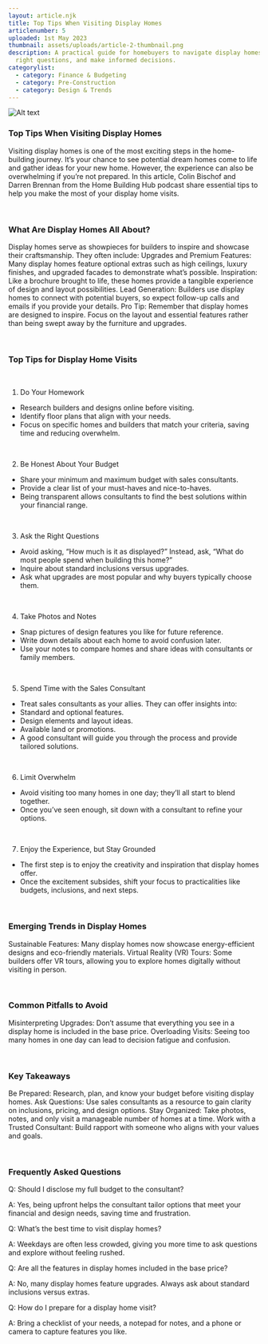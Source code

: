 ```yaml
---
layout: article.njk
title: Top Tips When Visiting Display Homes
articlenumber: 5
uploaded: 1st May 2023
thumbnail: assets/uploads/article-2-thumbnail.png
description: A practical guide for homebuyers to navigate display homes, ask the
  right questions, and make informed decisions.
categorylist:
  - category: Finance & Budgeting
  - category: Pre-Construction
  - category: Design & Trends
---
```


![Alt text](/assets/uploads/article-2-thumbnail.png "title")

### Top Tips When Visiting Display Homes
Visiting display homes is one of the most exciting steps in the home-building journey. It’s your chance to see potential dream homes come to life and gather ideas for your new home. However, the experience can also be overwhelming if you’re not prepared. In this article, Colin Bischof and Darren Brennan from the Home Building Hub podcast share essential tips to help you make the most of your display home visits.

<br>

### What Are Display Homes All About?
Display homes serve as showpieces for builders to inspire and showcase their craftsmanship. They often include:
Upgrades and Premium Features: Many display homes feature optional extras such as high ceilings, luxury finishes, and upgraded facades to demonstrate what’s possible.
Inspiration: Like a brochure brought to life, these homes provide a tangible experience of design and layout possibilities.
Lead Generation: Builders use display homes to connect with potential buyers, so expect follow-up calls and emails if you provide your details.
Pro Tip: Remember that display homes are designed to inspire. Focus on the layout and essential features rather than being swept away by the furniture and upgrades.

<br>

### Top Tips for Display Home Visits
<br>

1. Do Your Homework
  - Research builders and designs online before visiting.
  - Identify floor plans that align with your needs.
  - Focus on specific homes and builders that match your criteria, saving time and reducing overwhelm.

<br> 

2. Be Honest About Your Budget
  - Share your minimum and maximum budget with sales consultants.
  - Provide a clear list of your must-haves and nice-to-haves.
  - Being transparent allows consultants to find the best solutions within your financial range.

<br>

3. Ask the Right Questions
  - Avoid asking, “How much is it as displayed?” Instead, ask, “What do most people spend when building this home?”
  - Inquire about standard inclusions versus upgrades.
  - Ask what upgrades are most popular and why buyers typically choose them.

<br>

4. Take Photos and Notes
  - Snap pictures of design features you like for future reference.
  - Write down details about each home to avoid confusion later.
  - Use your notes to compare homes and share ideas with consultants or family members.

<br>

5. Spend Time with the Sales Consultant
  - Treat sales consultants as your allies. They can offer insights into:
  - Standard and optional features.
  - Design elements and layout ideas.
  - Available land or promotions.
  - A good consultant will guide you through the process and provide tailored solutions.

<br>

6. Limit Overwhelm
  - Avoid visiting too many homes in one day; they’ll all start to blend together.
  - Once you’ve seen enough, sit down with a consultant to refine your options.

<br>

7. Enjoy the Experience, but Stay Grounded
  - The first step is to enjoy the creativity and inspiration that display homes offer.
  - Once the excitement subsides, shift your focus to practicalities like budgets, inclusions, and next steps.

<br>

### Emerging Trends in Display Homes

Sustainable Features: Many display homes now showcase energy-efficient designs and eco-friendly materials.
Virtual Reality (VR) Tours: Some builders offer VR tours, allowing you to explore homes digitally without visiting in person.

<br>

### Common Pitfalls to Avoid
Misinterpreting Upgrades: Don’t assume that everything you see in a display home is included in the base price.
Overloading Visits: Seeing too many homes in one day can lead to decision fatigue and confusion.

<br>

### Key Takeaways
Be Prepared: Research, plan, and know your budget before visiting display homes.
Ask Questions: Use sales consultants as a resource to gain clarity on inclusions, pricing, and design options.
Stay Organized: Take photos, notes, and only visit a manageable number of homes at a time.
Work with a Trusted Consultant: Build rapport with someone who aligns with your values and goals.

<br>

### Frequently Asked Questions
Q: Should I disclose my full budget to the consultant?

A: Yes, being upfront helps the consultant tailor options that meet your financial and design needs, saving time and frustration.

Q: What’s the best time to visit display homes?

A: Weekdays are often less crowded, giving you more time to ask questions and explore without feeling rushed.

Q: Are all the features in display homes included in the base price?

A: No, many display homes feature upgrades. Always ask about standard inclusions versus extras.

Q: How do I prepare for a display home visit?

A: Bring a checklist of your needs, a notepad for notes, and a phone or camera to capture features you like.
